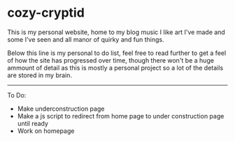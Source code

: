 # cozy-cryptid
This is my personal website, home to my blog music I like art I've made and some I've seen and all manor of quirky and fun things.

Below this line is my personal to do list, feel free to read further to get a feel of how the site has progressed over time, though there won't be a huge ammount of detail as this is
mostly a personal project so a lot of the details are stored in my brain.

*************************************************************************
To Do:
- Make underconstruction page
- Make a js script to redirect from home page to under construction page until ready
- Work on homepage
